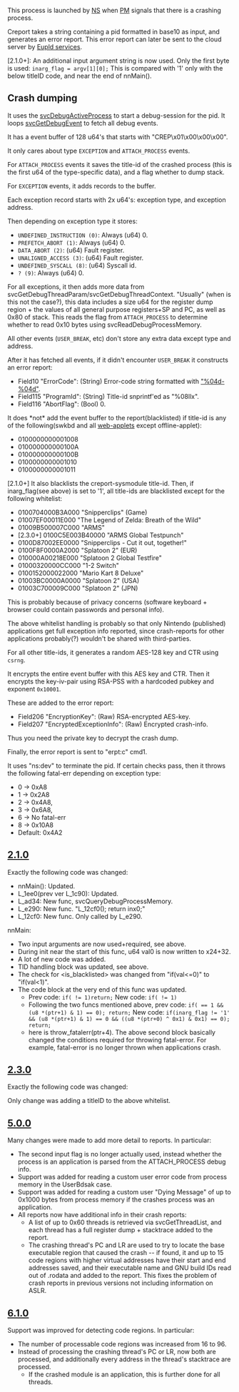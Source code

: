 This process is launched by [NS](NS%20Services.md "wikilink") when
[PM](Process%20Manager%20services.md "wikilink") signals that there is a
crashing process.

Creport takes a string containing a pid formatted in base10 as input,
and generates an error report. This error report can later be sent to
the cloud server by [Eupld services](Eupld%20services.md "wikilink").

\[2.1.0+\]: An additional input argument string is now used. Only the
first byte is used: `inarg_flag = argv[1][0];` This is compared with '1'
only with the below titleID code, and near the end of nnMain().

## Crash dumping

It uses the [svcDebugActiveProcess](SVC.md "wikilink") to start a
debug-session for the pid. It loops
[svcGetDebugEvent](SVC.md "wikilink") to fetch all debug events.

It has a event buffer of 128 u64's that starts with
"CREP\\x01\\x00\\x00\\x00".

It only cares about type `EXCEPTION` and `ATTACH_PROCESS` events.

For `ATTACH_PROCESS` events it saves the title-id of the crashed process
(this is the first u64 of the type-specific data), and a flag whether to
dump stack.

For `EXCEPTION` events, it adds records to the buffer.

Each exception record starts with 2x u64's: exception type, and
exception address.

Then depending on exception type it stores:

  - `UNDEFINED_INSTRUCTION (0)`: Always (u64) 0.
  - `PREFETCH_ABORT (1)`: Always (u64) 0.
  - `DATA_ABORT (2)`: (u64) Fault register.
  - `UNALIGNED_ACCESS (3)`: (u64) Fault register.
  - `UNDEFINED_SYSCALL (8)`: (u64) Syscall id.
  - `? (9)`: Always (u64) 0.

For all exceptions, it then adds more data from
svcGetDebugThreadParam/svcGetDebugThreadContext. "Usually" (when is this
not the case?), this data includes a size u64 for the register dump
region + the values of all general purpose registers+SP and PC, as well
as 0x80 of stack. This reads the flag from `ATTACH_PROCESS` to determine
whether to read 0x10 bytes using svcReadDebugProcessMemory.

All other events (`USER_BREAK`, etc) don't store any extra data except
type and address.

After it has fetched all events, if it didn't encounter `USER_BREAK` it
constructs an error report:

  - Field10 "ErrorCode": (String) Error-code string formatted with
    ["%04d-%04d"](Error%20codes.md "wikilink").
  - Field115 "ProgramId": (String) Title-id snprintf'ed as "%08llx".
  - Field116 "AbortFlag": (Bool) 0.

It does \*not\* add the event buffer to the report(blacklisted) if
title-id is any of the following(swkbd and all
[web-applets](Internet%20Browser.md "wikilink") except offline-applet):

  - 0100000000001008
  - 010000000000100A
  - 010000000000100B
  - 0100000000001010
  - 0100000000001011

\[2.1.0+\] It also blacklists the creport-sysmodule title-id. Then, if
inarg\_flag(see above) is set to '1', all title-ids are blacklisted
except for the following whitelist:

  - 0100704000B3A000 "Snipperclips" (Game)
  - 01007EF00011E000 "The Legend of Zelda: Breath of the Wild"
  - 01009B500007C000 "ARMS"
  - \[2.3.0+\] 0100C5E003B40000 "ARMS Global Testpunch"
  - 0100D87002EE0000 "Snipperclips - Cut it out, together\!"
  - 0100F8F0000A2000 "Splatoon 2" (EUR)
  - 010000A00218E000 "Splatoon 2 Global Testfire"
  - 01000320000CC000 "1-2 Switch"
  - 0100152000022000 "Mario Kart 8 Deluxe"
  - 01003BC0000A0000 "Splatoon 2" (USA)
  - 01003C700009C000 "Splatoon 2" (JPN)

This is probably because of privacy concerns (software keyboard +
browser could contain passwords and personal info).

The above whitelist handling is probably so that only Nintendo
(published) applications get full exception info reported, since
crash-reports for other applications probably(?) wouldn't be shared with
third-parties.

For all other title-ids, it generates a random AES-128 key and CTR using
`csrng`.

It encrypts the entire event buffer with this AES key and CTR. Then it
encrypts the key-iv-pair using RSA-PSS with a hardcoded pubkey and
exponent `0x10001`.

These are added to the error report:

  - Field206 "EncryptionKey": (Raw) RSA-encrypted AES-key.
  - Field207 "EncryptedExceptionInfo": (Raw) Encrypted crash-info.

Thus you need the private key to decrypt the crash dump.

Finally, the error report is sent to "erpt:c" cmd1.

It uses "ns:dev" to terminate the pid. If certain checks pass, then it
throws the following fatal-err depending on exception type:

  - 0 -\> 0xA8
  - 1 -\> 0x2A8
  - 2 -\> 0x4A8,
  - 3 -\> 0x6A8,
  - 6 -\> No fatal-err
  - 8 -\> 0x10A8
  - Default: 0x4A2

## [2.1.0](2.1.0.md "wikilink")

Exactly the following code was changed:

  - nnMain(): Updated.
  - L\_1ee0(prev ver L\_1c90): Updated.
  - L\_ad34: New func, svcQueryDebugProcessMemory.
  - L\_e290: New func. "L\_12cf0(<inparams>); return inx0;"
  - L\_12cf0: New func. Only called by L\_e290.

nnMain:

  - Two input arguments are now used+required, see above.
  - During init near the start of this func, u64 val0 is now written to
    x24+32.
  - A lot of new code was added.
  - TID handling block was updated, see above.
  - The check for <is_blacklisted> was changed from
    "if(val\<=0)<branch>" to "if(val\<1)<branch>".
  - The code block at the very end of this func was updated.
      - Prev code: `if(`<loadedval>` != 1)return;` New code:
        `if(`<loadedval>`
        != 1)`<jump over the two following func calls which are the same as prev ver>
      - Following the two funcs mentioned above, prev code:
        `if(`<loadedval>` == 1 && (u8 *(ptr+1) & 1) == 0)`<call func>`;
        return;` New code: `if(inarg_flag != '1' && (u8 *(ptr+1) & 1)
        == 0 && ((u8 *(ptr+0) ^ 0x1) & 0x1) == 0)`<call func>`; return;`
      - <call func> here is throw\_fatalerr(ptr+4). The above second
        block basically changed the conditions required for throwing
        fatal-error. For example, fatal-error is no longer thrown when
        applications crash.

## [2.3.0](2.3.0.md "wikilink")

Exactly the following code was changed:

Only change was adding a titleID to the above whitelist.

## [5.0.0](5.0.0.md "wikilink")

Many changes were made to add more detail to reports. In particular:

  - The second input flag is no longer actually used, instead whether
    the process is an application is parsed from the ATTACH\_PROCESS
    debug info.
  - Support was added for reading a custom user error code from process
    memory in the UserBdsak case.
  - Support was added for reading a custom user "Dying Message" of up to
    0x1000 bytes from process memory if the crashes process was an
    application.
  - All reports now have additional info in their crash reports:
      - A list of up to 0x60 threads is retrieved via svcGetThreadList,
        and each thread has a full register dump + stacktrace added to
        the report.
      - The crashing thread's PC and LR are used to try to locate the
        base executable region that caused the crash -- if found, it and
        up to 15 code regions with higher virtual addresses have their
        start and end addresses saved, and their executable name and GNU
        build IDs read out of .rodata and added to the report. This
        fixes the problem of crash reports in previous versions not
        including information on ASLR.

## [6.1.0](6.1.0.md "wikilink")

Support was improved for detecting code regions. In particular:

  - The number of processable code regions was increased from 16 to 96.
  - Instead of processing the crashing thread's PC or LR, now both are
    processed, and additionally every address in the thread's stacktrace
    are processed.
      - If the crashed module is an application, this is further done
        for all threads.
